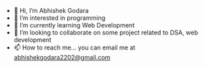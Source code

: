 - 👋 Hi, I’m Abhishek Godara
- 👀 I’m interested in programming
- 🌱 I’m currently learning Web Development
- 💞️ I’m looking to collaborate on some project related to DSA, web development
- 📫 How to reach me... you can email me at abhishekgodara2202@gmail.com

<!---
agod22/agod22 is a ✨ special ✨ repository because its `README.md` (this file) appears on your GitHub profile.
You can click the Preview link to take a look at your changes.
--->
